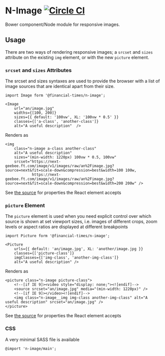 #  N-Image [![Circle CI](https://circleci.com/gh/Financial-Times/n-image.svg?style=svg)](https://circleci.com/gh/Financial-Times/n-image)

Bower component/Node module for responsive images.

## Usage

There are two ways of rendering responsive images; a `srcset` and `sizes` attribute on the existing `img` element, or with the new `picture` element.

### `srcset` and `sizes` Attributes

The srcset and sizes syntaxes are used to provide the browser with a list of image sources that are identical apart from their size.

```
import Image form '@financial-times/n-image';

<Image 
    url="an/image.jpg" 
    widths={[100, 200]} 
    sizes={{ default: '100vw', XL: '100vw * 0.5' }}
    classes={['a-class', 'another-class']}
    alt="A useful description"  />
```

Renders as

```
<img 
    class="n-image a-class another-class"
    alt="A useful description"
    sizes="(min-width: 1220px) 100vw * 0.5, 100vw"
    srcset="https://next-geebee.ft.com/image/v1/images/raw/an%2Fimage.jpg?source=next&fit=scale-down&compression=best&width=100 100w,
            https://next-geebee.ft.com/image/v1/images/raw/an%2Fimage.jpg?source=next&fit=scale-down&compression=best&width=200 200w" />
```

See [the source](./templates/image.js) for properties the React element accepts

### `picture` Element

The `picture` element is used when you need explicit control over which source is shown at set viewport sizes, i.e. images of different crops, zoom levels or aspect ratios are displayed at different breakpoints

```
import Picture form '@financial-times/n-image';

<Picture 
    urls={{ default: 'an/image.jpg', XL: 'another/image.jpg }} 
    classes={['picture-class']} 
    imgClasses={['img-class', 'another-img-class']} 
    alt="A useful description" />
```

Renders as

```
<picture class="n-image picture-class">
    <!--[if IE 9]><video style="display: none;"><![endif]-->
    <source srcset="an/image.jpg" media="(min-width: 1220px)" />
	<!--[if IE 9]></video><![endif]-->
	<img class="n-image__img img-class another-img-class" alt="A useful description" srcset="an/image.jpg" />
</picture>
```

See [the source](./templates/picture.js) for properties the React element accepts

### CSS

A very minimal SASS file is available

```
@import 'n-image/main';
```
